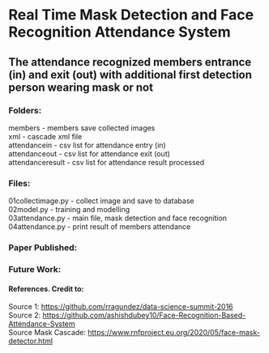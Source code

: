# Real Time Mask Detection and Face Recognition Attendance System
## The attendance recognized members entrance (in) and exit (out) with additional first detection person wearing mask or not


### Folders:
members - members save collected images  
xml - cascade xml file  
attendancein - csv list for attendance entry (in)  
attendanceout - csv list for attendance exit (out)  
attendanceresult - csv list for attendance result processed  

### Files:
01collectimage.py - collect image and save to database  
02model.py - training and modelling  
03attendance.py - main file, mask detection and face recognition
04attendance.py - print result of members attendance




### Paper Published:  




### Future Work:  





#### References. Credit to: 
Source 1: https://github.com/rragundez/data-science-summit-2016  
Source 2: https://github.com/ashishdubey10/Face-Recognition-Based-Attendance-System  
Source Mask Cascade: https://www.rnfproject.eu.org/2020/05/face-mask-detector.html  


 

